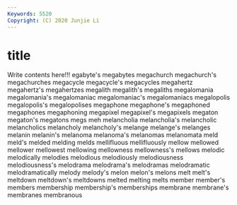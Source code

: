 ```yaml
---
Keywords: 5520
Copyright: (C) 2020 Junjie Li
---
```


# title

Write contents here!!!
egabyte's 
megabytes 
megachurch 
megachurch's 
megachurches 
megacycle
megacycle's 
megacycles 
megahertz 
megahertz's 
megahertzes 
megalith 
megalith's 
megaliths 
megalomania 
megalomania's
megalomaniac 
megalomaniac's 
megalomaniacs 
megalopolis 
megalopolis's 
megalopolises 
megaphone 
megaphone's 
megaphoned 
megaphones
megaphoning 
megapixel 
megapixel's 
megapixels 
megaton 
megaton's 
megatons 
megs 
meh 
melancholia
melancholia's 
melancholic 
melancholics 
melancholy 
melancholy's 
melange 
melange's 
melanges 
melanin 
melanin's
melanoma 
melanoma's 
melanomas 
melanomata 
meld 
meld's 
melded 
melding 
melds 
mellifluous
mellifluously 
mellow 
mellowed 
mellower 
mellowest 
mellowing 
mellowness 
mellowness's 
mellows 
melodic
melodically 
melodies 
melodious 
melodiously 
melodiousness 
melodiousness's 
melodrama 
melodrama's 
melodramas 
melodramatic
melodramatically 
melody 
melody's 
melon 
melon's 
melons 
melt 
melt's 
meltdown 
meltdown's
meltdowns 
melted 
melting 
melts 
member 
member's 
members 
membership 
membership's 
memberships
membrane 
membrane's 
membranes 
membranous 
